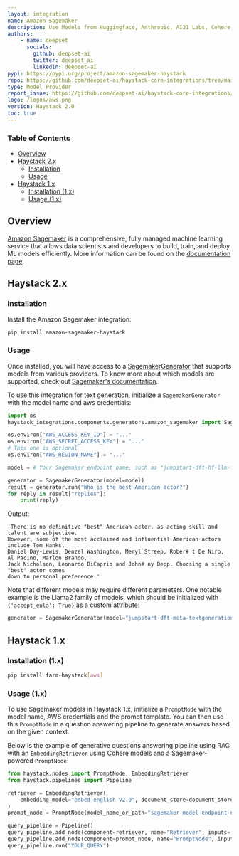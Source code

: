 ```yaml
---
layout: integration
name: Amazon Sagemaker
description: Use Models from Huggingface, Anthropic, AI21 Labs, Cohere, Meta, and Amazon via Amazon Sagemaker with Haystack
authors:
    - name: deepset
      socials:
        github: deepset-ai
        twitter: deepset_ai
        linkedin: deepset-ai
pypi: https://pypi.org/project/amazon-sagemaker-haystack
repo: https://github.com/deepset-ai/haystack-core-integrations/tree/main/integrations/amazon_sagemaker
type: Model Provider
report_issue: https://github.com/deepset-ai/haystack-core-integrations/issues
logo: /logos/aws.png
version: Haystack 2.0
toc: true
---
```


### Table of Contents

- [Overview](#overview)
- [Haystack 2.x](#haystack-2x)
    - [Installation](#installation)
    - [Usage](#usage)
- [Haystack 1.x](#haystack-1x)
    - [Installation (1.x)](#installation-1x)
    - [Usage (1.x)](#usage-1x)

## Overview

[Amazon Sagemaker](https://docs.aws.amazon.com/sagemaker/latest/dg/whatis.html) is a comprehensive, fully managed machine learning service 
that allows data scientists and developers to build, train, and deploy ML models efficiently. More information can be found on the 
[documentation page](https://docs.haystack.deepset.ai/docs/sagemakergenerator).

## Haystack 2.x

### Installation

Install the Amazon Sagemaker integration:
```bash
pip install amazon-sagemaker-haystack
```

### Usage

Once installed, you will have access to a [SagemakerGenerator](https://docs.haystack.deepset.ai/docs/sagemakergenerator) that supports models from various providers. To know more
about which models are supported, check out [Sagemaker's documentation](https://docs.aws.amazon.com/sagemaker/latest/dg/jumpstart-foundation-models.html).

To use this integration for text generation, initialize a `SagemakerGenerator` with the model name and aws credentials: 

```python
import os
haystack_integrations.components.generators.amazon_sagemaker import SagemakerGenerator

os.environ["AWS_ACCESS_KEY_ID"] = "..."
os.environ["AWS_SECRET_ACCESS_KEY"] = "..."
# This one is optional
os.environ["AWS_REGION_NAME"] = "..."

model = # Your Sagemaker endpoint name, such as "jumpstart-dft-hf-llm-falcon-7b-instruct-bf16"

generator = SagemakerGenerator(model=model)
result = generator.run("Who is the best American actor?")
for reply in result["replies"]:
    print(reply)
```
Output: 
```shell
'There is no definitive "best" American actor, as acting skill and talent are subjective.
However, some of the most acclaimed and influential American actors include Tom Hanks,
Daniel Day-Lewis, Denzel Washington, Meryl Streep, Rober# t De Niro, Al Pacino, Marlon Brando,
Jack Nicholson, Leonardo DiCaprio and John# ny Depp. Choosing a single "best" actor comes
down to personal preference.'
```

Note that different models may require different parameters. One notable example is the Llama2 family of models,
which should be initialized with `{'accept_eula': True}` as a custom attribute:

```python
generator = SagemakerGenerator(model="jumpstart-dft-meta-textgenerationneuron-llama-2-7b", aws_custom_attributes={"accept_eula": True})
```

## Haystack 1.x  

### Installation (1.x)

```bash
pip install farm-haystack[aws]
```

### Usage (1.x)

To use Sagemaker models in Haystack 1.x, initialize a `PromptNode` with the model name, AWS credentials and the prompt template. You can then use this `PromptNode` in a question answering pipeline to generate answers based on the given context.  

Below is the example of generative questions answering pipeline using RAG with an `EmbeddingRetriever` using Cohere models and a Sagemaker-powered `PromptNode`:

```python
from haystack.nodes import PromptNode, EmbeddingRetriever
from haystack.pipelines import Pipeline

retriever = EmbeddingRetriever(
    embedding_model="embed-english-v2.0", document_store=document_store, api_key=COHERE_API_KEY
)
prompt_node = PromptNode(model_name_or_path="sagemaker-model-endpoint-name", model_kwargs={"aws_profile_name": "my_aws_profile_name","aws_region_name": "your-aws-region"})

query_pipeline = Pipeline()
query_pipeline.add_node(component=retriever, name="Retriever", inputs=["Query"])
query_pipeline.add_node(component=prompt_node, name="PromptNode", inputs=["Retriever"])
query_pipeline.run("YOUR_QUERY")
```
